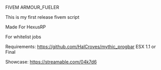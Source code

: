 FIVEM ARMOUR_FUELER

This is my first release fivem script

Made For HexusRP

For whitelist jobs

Requirements: 
https://github.com/HalCroves/mythic_progbar
ESX 1.1 or Final

Showcase: 
https://streamable.com/04k7d6
